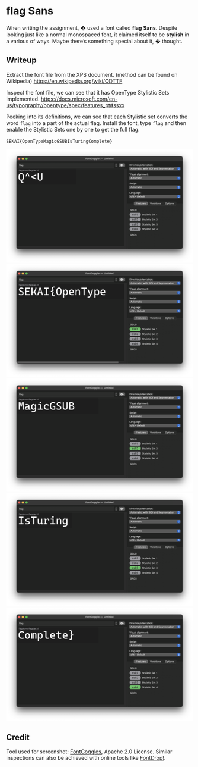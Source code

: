 # flag Sans

When writing the assignment, � used a font called **flag Sans**. Despite looking just like a normal monospaced font, it claimed itself to be **stylish** in a various of ways. Maybe there’s something special about it, � thought.

## Writeup
Extract the font file from the XPS document. (method can be found on Wikipedia)
https://en.wikipedia.org/wiki/ODTTF

Inspect the font file, we can see that it has OpenType Stylistic Sets implemented. 
https://docs.microsoft.com/en-us/typography/opentype/spec/features_pt#ssxx

Peeking into its definitions, we can see that each Stylistic set converts the word `flag` into a part of the actual flag. Install the font, type `flag` and then enable the Stylistic Sets one by one to get the full flag.

`SEKAI{OpenTypeMagicGSUBIsTuringComplete}`

![Plain rendering](plain.png)
![The word `flag` rendered with Stylistic Set 1](ss01.png)
![The word `flag` rendered with Stylistic Set 2](ss02.png)
![The word `flag` rendered with Stylistic Set 3](ss03.png)
![The word `flag` rendered with Stylistic Set 4](ss04.png)

## Credit
Tool used for screenshot: [FontGoggles](https://fontgoggles.org/), Apache 2.0 License. Similar inspections can also be achieved with online tools like [FontDrop!](https://fontdrop.info/).